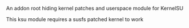 An addon root hiding kernel patches and userspace module for KernelSU

This ksu module requires a susfs patched kernel to work
